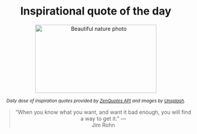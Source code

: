 
<div align="center">

# Inspirational quote of the day

<img src="./data/photo.jpeg" alt="Beautiful nature photo" width="320" height="180">

<sub><i>Daily dose of inspiration quotes provided by [ZenQuotes API](https://zenquotes.io/) and images by [Unsplash](https://unsplash.com/).</i></sub>


<blockquote>&ldquo;When you know what you want, and want it bad enough, you will find a way to get it.&rdquo; &mdash; <footer>Jim Rohn</footer></blockquote>

</div>
